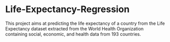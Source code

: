 # Life-Expectancy-Regression

This project aims at predicting the life expectancy of a country from the Life Expectancy dataset extracted from the World Health Organization containing social, economic, and health data from 193 countries.
